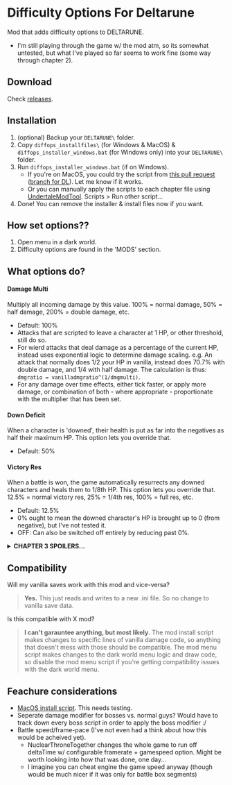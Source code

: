 # Difficulty Options For Deltarune
Mod that adds difficulty options to DELTARUNE.
 - I'm still playing through the game w/ the mod atm, so its somewhat untested, but what I've played so far seems to work fine (some way through chapter 2).

## Download
Check [releases](https://github.com/Emmehehe/DifficultyOptionsForDeltarune/releases).

## Installation
1. (optional) Backup your `DELTARUNE\` folder.
2. Copy `diffops_installfiles\` (for Windows & MacOS) & `diffops_installer_windows.bat` (for Windows only) into your `DELTARUNE\` folder.
3. Run `diffops_installer_windows.bat` (if on Windows).
   - If you're on MacOS, you could try the script from [this pull request](https://github.com/Emmehehe/DifficultyOptionsForDeltarune/pull/2) ([branch for DL](https://github.com/Emmehehe/DifficultyOptionsForDeltarune/tree/add-installer-for-macos)). Let me know if it works.
   - Or you can manually apply the scripts to each chapter file using [UndertaleModTool](https://github.com/UnderminersTeam/UndertaleModTool/releases). Scripts > Run other script...
4. Done! You can remove the installer & install files now if you want.

## How set options??
1. Open menu in a dark world.
2. Difficulty options are found in the 'MODS' section.

## What options do?
#### Damage Multi
Multiply all incoming damage by this value. 100% = normal damage, 50% = half damage, 200% = double damage, etc.
- Default: 100%
- Attacks that are scripted to leave a character at 1 HP, or other threshold, still do so.
- For wierd attacks that deal damage as a percentage of the current HP, instead uses exponential logic to determine damage scaling. e.g. An attack that normally does 1/2 your HP in vanilla, instead does 70.7% with double damage, and 1/4 with half damage. The calculation is thus: `dmgratio = vanilladmgratio^(1/dmgmulti)`.
- For any damage over time effects, either tick faster, or apply more damage, or combination of both - where appropriate - proportionate with the multiplier that has been set.

#### Down Deficit
When a character is 'downed', their health is put as far into the negatives as half their maximum HP. This option lets you override that. 
- Default: 50%

#### Victory Res
When a battle is won, the game automatically resurrects any downed characters and heals them to 1/8th HP. This option lets you override that. 12.5% = normal victory res, 25% = 1/4th res, 100% = full res, etc.
- Default: 12.5%
- 0% ought to mean the downed character's HP is brought up to 0 (from negative), but I've not tested it.
- OFF: Can also be switched off entirely by reducing past 0%.

<details> 
  <summary><strong>CHAPTER 3 SPOILERS...</strong></summary>

  > #### Gameboard Dmg Multi
  > Multiplier for the damage in the chapter 3 game boards. 100% = normal damage, 50% = half damage, 200% = double damage, etc.
  > - Warning: This entire option hasn't been tested yet!
  > - Only shows up in the menu in chapter 3.
  > - Default: INHERIT
  > - INHERIT - Can also be set to inherit from 'Damage Multi' by reducing past 0%.
  > - Attacks that are scripted to leave a character at 1 HP, or other threshold, still do so.
</details>

## Compatibility
Will my vanilla saves work with this mod and vice-versa?
> **Yes.**
> This just reads and writes to a new .ini file. So no change to vanilla save data.

Is this compatible with X mod?
> **I can't garauntee anything, but most likely.**
> The mod install script makes changes to specific lines of vanilla damage code, so anything that doesn't mess with those should be compatible.
> The mod menu script makes changes to the dark world menu logic and draw code, so disable the mod menu script if you're getting compatibility issues with the dark world menu.

## Feachure considerations
 - [MacOS install script](https://github.com/Emmehehe/DifficultyOptionsForDeltarune/pull/2). This needs testing.
 - Seperate damage modifier for bosses vs. normal guys? Would have to track down every boss script in order to apply the boss modifier :/
 - Battle speed/frame-pace (I've not even had a think about how this would be acheived yet).
   - NuclearThroneTogether changes the whole game to run off deltaTime w/ configurable framerate + gamespeed option. Might be worth looking into how that was done, one day...
   - I imagine you can cheat engine the game speed anyway (though would be much nicer if it was only for battle box segments)
